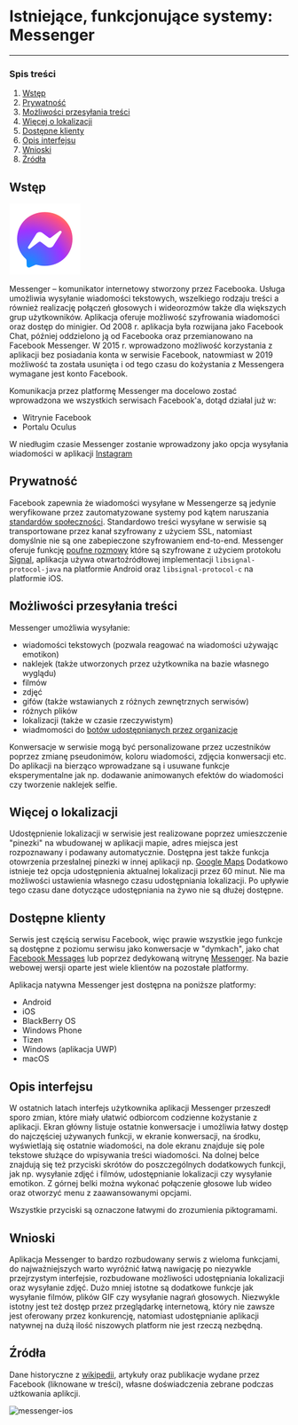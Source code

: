 # Istniejące, funkcjonujące systemy: Messenger
---
### Spis treści

1. [Wstęp](#wstep)
2. [Prywatność](#prywatnosc)
3. [Możliwości przesyłania treści](#mozliwosci-przesylania-tresci)
4. [Więcej o lokalizacji](#wiecej-o-lokalizacji)
5. [Dostępne klienty](#dostepne-klienty)
6. [Opis interfejsu](#opis-interfejsu)
7. [Wnioski](#wnioski)
8. [Źródła](#zrodla)


<a name="wstep"></a>
## Wstęp
![messenger-logo](https://raw.githubusercontent.com/impune-pl/projekt-zespolowy/cubix-docs/images/messenger-logo-128.png "Logo aplikacji Messenger")

Messenger – komunikator internetowy stworzony przez Facebooka. Usługa umożliwia wysyłanie wiadomości tekstowych, wszelkiego rodzaju treści a również realizację połączeń głosowych i wideorozmów także dla większych grup użytkowników. Aplikacja oferuje możliwość szyfrowania wiadomości oraz dostęp do minigier.
Od 2008 r. aplikacja była rozwijana jako Facebook Chat, później oddzielono ją od Facebooka oraz przemianowano na Facebook Messenger. W 2015 r. wprowadzono możliwość korzystania z aplikacji bez posiadania konta w serwisie Facebook, natowmiast w 2019 możliwość ta została usunięta i od tego czasu do kożystania z Messengera wymagane jest konto Facebook.

Komunikacja przez platformę Messenger ma docelowo zostać wprowadzona we wszystkich serwisach Facebook'a, dotąd działal już w:
- Witrynie Facebook
- Portalu Oculus

W niedługim czasie Messenger zostanie wprowadzony jako opcja wysyłania wiadomości w aplikacji [Instagram](https://about.fb.com/news/2020/09/new-messaging-features-for-instagram/)

<a name="prywatnosc"></a>
## Prywatność

Facebook zapewnia że wiadomości wysyłane w Messengerze są jedynie weryfikowane przez zautomatyzowane systemy pod kątem naruszania [standardów społeczności](https://www.facebook.com/communitystandards/). Standardowo treści wysyłane w serwisie są transportowane przez kanał szyfrowany z użyciem SSL, natomiast domyślnie nie są one zabepieczone szyfrowaniem end-to-end.
Messenger oferuje funkcję [poufne rozmowy](https://fbnewsroomus.files.wordpress.com/2016/07/messenger-secret-conversations-technical-whitepaper.pdf) które są szyfrowane z użyciem protokołu [Signal](https://github.com/impune-pl/projekt-zespolowy/blob/therobby-docs/docs/Stage-1/whatsapp.md#prywatno%C5%9B%C4%87), aplikacja używa otwartoźródłowej implementacji `libsignal-protocol-java` na platformie Android oraz `libsignal-protocol-c` na platformie iOS.

<a name="mozliwosci-przesylania-tresci"></a>
## Możliwości przesyłania treści

Messenger umożliwia wysyłanie:
- wiadomości tekstowych (pozwala reagować na wiadomości używając emotikon)
- naklejek (także utworzonych przez użytkownika na bazie własnego wyglądu)
- filmów
- zdjęć
- gifów (także wstawianych z różnych zewnętrznych serwisów)
- różnych plików
- lokalizacji (także w czasie rzeczywistym)
- wiadmomości do [botów udostępnianych przez organizacje](https://developers.facebook.com/products/messenger/)

Konwersacje w serwisie mogą być personalizowane przez uczestników poprzez zmianę pseudonimów, koloru wiadomości, zdjęcia konwersacji etc.
Do aplikacji na bierząco wprowadzane są i usuwane funkcje eksperymentalne jak np. dodawanie animowanych efektów do wiadomości czy tworzenie naklejek selfie.
  
<a name="wiecej-o-lokalizacji"></a>
## Więcej o lokalizacji

Udostępnienie lokalizacji w serwisie jest realizowane poprzez umieszczenie "pinezki" na wbudowanej w aplikacji mapie, adres miejsca jest rozpoznawany i podawany automatycznie. Dostępna jest także funkcja otowrzenia przesłalnej pinezki w innej aplikacji np. [Google Maps](https://maps.google.com) Dodatkowo istnieje też opcja udostępnienia aktualnej lokalizacji przez 60 minut. Nie ma możliwości ustawienia własnego czasu udostępniania lokalizacji. Po upływie tego czasu dane dotyczące udostępniania na żywo nie są dłużej dostępne. 

<a name="dostepne-klienty"></a>
## Dostępne klienty

Serwis jest częścią serwisu Facebook, więc prawie wszystkie jego funkcje są dostępne z poziomu serwisu jako konwersacje w "dymkach", jako chat [Facebook Messages](https://www.facebook.com/messages/) lub poprzez dedykowaną witrynę [Messenger](https://www.messenger.com/). Na bazie webowej wersji oparte jest wiele klientów na pozostałe platformy.

Aplikacja natywna Messenger jest dostępna na poniższe platformy:
- Android
- iOS
- BlackBerry OS
- Windows Phone
- Tizen
- Windows (aplikacja UWP)
- macOS

<a name="opis-interfejsu"></a>
## Opis interfejsu

W ostatnich latach interfejs użytkownika aplikacji Messenger przeszedł sporo zmian, które miały ułatwić odbiorcom codzienne kożystanie z aplikacji. Ekran główny listuje ostatnie konwersacje i umożliwia łatwy dostęp do najczęściej używanych funkcji, w ekranie konwersacji, na środku, wyświetlają się ostatnie wiadomości, na dole ekranu znajduje się pole tekstowe służące do wpisywania treści wiadomości. Na dolnej belce znajdują się też przyciski skrótów do poszczególnych dodatkowych funkcji, jak np. wysyłanie zdjęć i filmów, udostępnianie lokalizacji czy wysyłanie emotikon. Z górnej belki można wykonać połączenie głosowe lub wideo oraz otworzyć  menu z zaawansowanymi opcjami. 

Wszystkie przyciski są oznaczone łatwymi do zrozumienia piktogramami.

<a name="wnioski"></a>
## Wnioski

Aplikacja Messenger to bardzo rozbudowany serwis z wieloma funkcjami, do najważniejszych warto wyróżnić łatwą nawigację po niezywkle przejrzystym interfejsie, rozbudowane możliwości udostępniania lokalizacji oraz wysyłanie zdjęć. Dużo mniej istotne są dodatkowe funkcje jak wysyłanie filmów, plików GIF czy wysyłanie nagrań głosowych. Niezwykle istotny jest też dostęp przez przeglądarkę internetową, który nie zawsze jest oferowany przez konkurencję, natomiast udostępnianie aplikacji natywnej na dużą ilość niszowych platform nie jest rzeczą nezbędną.

<a name="zrodla"></a>
## Źródła
Dane historyczne z [wikipedii](https://pl.wikipedia.org/wiki/Facebook_Messenger), artykuły oraz publikacje wydane przez Facebook (liknowane w treści), własne doświadczenia zebrane podczas użtkowania aplikcji.

![messenger-ios](https://www.tabletowo.pl/wp-content/uploads/2018/10/facebook-messenger-4-1.png "Wygląd aplikacji na platformie iOS")
